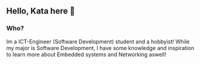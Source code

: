 ## Hello, Kata here 👋

<!--
**Katacc/Katacc** is a ✨ _special_ ✨ repository because its `README.md` (this file) appears on your GitHub profile.

Here are some ideas to get you started:

- 🔭 I’m currently working on ...
- 🌱 I’m currently learning ...
- 👯 I’m looking to collaborate on ...
- 🤔 I’m looking for help with ...
- 💬 Ask me about ...
- 📫 How to reach me: ...
- 😄 Pronouns: ...
- ⚡ Fun fact: ...
-->
### Who?
Im a ICT-Engineer (Software Development) student and a hobbyist!
While my major is Software Development, I have some knowledge and inspiration to learn more about Embedded systems and Networking aswell!
